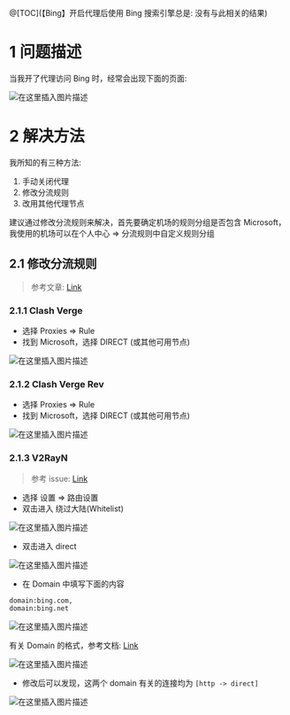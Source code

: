 ﻿@[TOC](【Bing】开启代理后使用 Bing 搜索引擎总是: 没有与此相关的结果)

# 1 问题描述

当我开了代理访问 Bing 时，经常会出现下面的页面:

![在这里插入图片描述](https://i-blog.csdnimg.cn/blog_migrate/b201c1756b760a0ecaa99a588c5b9005.png)

# 2 解决方法

我所知的有三种方法:

1. 手动关闭代理
2. 修改分流规则
3. 改用其他代理节点

建议通过修改分流规则来解决，首先要确定机场的规则分组是否包含 Microsoft，我使用的机场可以在个人中心 $\Rightarrow$ 分流规则中自定义规则分组


## 2.1 修改分流规则

>参考文章: [Link](https://www.zhihu.com/question/606050870/answer/3130649388)

### 2.1.1 Clash Verge

- 选择 Proxies 	$\Rightarrow$ Rule
- 找到 Microsoft，选择 DIRECT (或其他可用节点)

![在这里插入图片描述](https://i-blog.csdnimg.cn/blog_migrate/d27b1ed3e39099e1fb14bcdcb49f71d7.png#pic_center)

### 2.1.2 Clash Verge Rev

- 选择 Proxies 	$\Rightarrow$ Rule
- 找到 Microsoft，选择 DIRECT (或其他可用节点)

![在这里插入图片描述](https://i-blog.csdnimg.cn/blog_migrate/218f55a49ab41e56ecef8a8119cc7509.png#pic_center)


### 2.1.3 V2RayN

>参考 issue: [Link](https://github.com/2dust/v2rayN/issues/2290#issuecomment-1320811052)


- 选择 设置 $\Rightarrow$ 路由设置
- 双击进入 绕过大陆(Whitelist)

![在这里插入图片描述](https://i-blog.csdnimg.cn/blog_migrate/eb25a0d0cdb0c36a9c52f7d78f1a2bb0.png#pic_center)

- 双击进入 direct

![在这里插入图片描述](https://i-blog.csdnimg.cn/blog_migrate/53a2d5fa014af4df18f24c19424dcb30.png#pic_center)

- 在 Domain 中填写下面的内容

```txt
domain:bing.com,
domain:bing.net
```

![在这里插入图片描述](https://i-blog.csdnimg.cn/blog_migrate/189803194b971e0626bfd3d6657c2740.png#pic_center)


有关 Domain 的格式，参考文档: [Link](https://www.v2fly.org/config/routing.html#ruleobject)

![在这里插入图片描述](https://i-blog.csdnimg.cn/blog_migrate/aa8dd5b3c946d4a3a767b352049e448c.png#pic_center)

- 修改后可以发现，这两个 domain 有关的连接均为 `[http -> direct]`

![在这里插入图片描述](https://i-blog.csdnimg.cn/blog_migrate/58509c25e3cf4bd89872c521c6a53d9c.png#pic_center)


